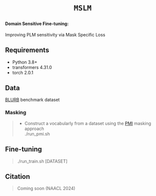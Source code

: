 #  <p align=center>`MSLM`</p>

#### Domain Sensitive Fine-tuning: 
Improving PLM sensitivity via Mask Specific Loss 

## Requirements

* Python 3.8+
* transformers 4.31.0
* torch 2.0.1

## Data
[BLURB](https://huggingface.co/datasets/EMBO/BLURB) benchmark dataset

### Masking
> * Construct a vocabularly from a dataset using the [PMI](https://github.com/AI21Labs/pmi-masking) masking approach \
> ./run_pmi.sh


## Fine-tuning
> ./run_train.sh [DATASET]

## Citation

> Coming soon (NAACL 2024)